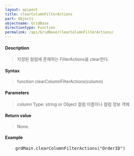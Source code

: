 ```yaml
---
layout: apipost
title: clearColumnFilterActions
part: Objects
objectname: GridBase
directiontype: Function
permalink: /api/GridBase/clearColumnFilterActions/
---
```



#### Description

> 지정된 컬럼에 존재하는 FilterActions을 clear한다.

#### Syntax

> function clearColumnFilterActions(column)

#### Parameters

>*column*
>Type: string or Object
>컬럼 이름이나 컬럼 정보 객체

#### Return value

> None.

#### Example

<pre class="prettyprint">
    grdMain.clearColumnFilterActions("OrderID")
</pre>

